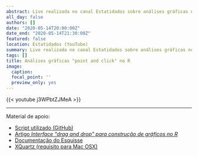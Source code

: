```yaml
---
abstract: Live realizada no canal Estatidados sobre análises gráficas no R com o pacote **esquisse**. O Esquisse permite a criação de lindos gráficos do **ggplot2** de forma descomplidada, sem a necessidade de digitar linhas de código.
all_day: false
authors: []
date: "2020-05-14T20:00:00Z"
date_end: "2020-05-14T21:30:00Z"
featured: false
location: Estatidados (YouTube)
summary: Live realizada no canal Estatidados sobre análises gráficas no R com o pacote **esquisse**.
tags: []
title: Análises gráficas "point and click" no R
image:
  caption:
  focal_point: ''
  preview_only: yes  
---
```


{{< youtube j3WPbtZJMeA >}}

<hr>

Material de apoio:

- [Script utilizado (GitHub)](https://github.com/juniorssz/esquisse-example)
- [Artigo *Interface "drag and drop"​ para construção de gráficos no R*](../../../post/2019-12-20-interface-drag-and-drop-para-construcao-de-graficos-no-r/)
- [Documentação do Esquisse](https://dreamrs.github.io/esquisse/index.html)
- [XQuartz (requisito para Mac OSX)](https://www.xquartz.org)